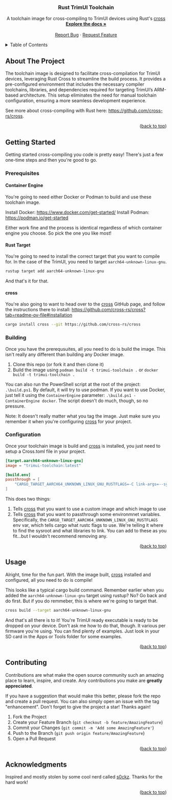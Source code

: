 <a id="readme-top"></a>

<!-- PROJECT LOGO -->
<br />
<div align="center">

  <h3 align="center">Rust TrimUI Toolchain</h3>

  <p align="center">
    A toolchain image for cross-compiling to TrimUI devices using Rust's <a href="https://github.com/cross-rs/cross">cross</a>
    <br />
    <a href="https://github.com/Peralysis/rust-trimui-toolchain"><strong>Explore the docs »</strong></a>
    <br />
    <br />
    <a href="https://github.com/Peralysis/rust-trimui-toolchain/issues/new">Report Bug</a>
    &middot;
    <a href="https://github.com/Peralysis/rust-trimui-toolchain/issues/new">Request Feature</a>
  </p>
</div>

<!-- TABLE OF CONTENTS -->
<details>
  <summary>Table of Contents</summary>
  <ol>
    <li>
      <a href="#about-the-project">About The Project</a>
      <ul>
        <li><a href="#built-with">Built With</a></li>
      </ul>
    </li>
    <li>
      <a href="#getting-started">Getting Started</a>
      <ul>
        <li><a href="#prerequisites">Prerequisites</a></li>
        <li><a href="#installation">Installation</a></li>
      </ul>
    </li>
    <li><a href="#usage">Usage</a></li>
    <li><a href="#contributing">Contributing</a></li>
    <li><a href="#acknowledgments">Acknowledgments</a></li>
  </ol>
</details>

<!-- ABOUT THE PROJECT -->
## About The Project

The toolchain image is designed to facilitate cross-compilation for TrimUI devices, leveraging Rust Cross to streamline the build process. It provides a pre-configured environment that includes the necessary compiler toolchains, libraries, and dependencies required for targeting TrimUI’s ARM-based architecture. This setup eliminates the need for manual toolchain configuration, ensuring a more seamless development experience. 

See more about cross-compiling with Rust here: https://github.com/cross-rs/cross.

<p align="right">(<a href="#readme-top">back to top</a>)</p>


<!-- GETTING STARTED -->
## Getting Started
Getting started cross-compiling you code is pretty easy! There's just a few one-time steps and then you're good to go.

### Prerequisites

#### Container Engine
You're going to need either Docker or Podman to build and use these toolchain image.

Install Docker: https://www.docker.com/get-started/
Install Podman: https://podman.io/get-started

Either work fine and the process is identical regardless of which container engine you choose. So pick the one you like most!

#### Rust Target
You're going to need to install the correct target that you want to compile for. In the case of the TrimUI, you need to target `aarch64-unknown-linux-gnu`.

```sh
rustup target add aarch64-unknown-linux-gnu
```

And that's it for that.

#### cross

You're also going to want to head over to the [cross](https://github.com/cross-rs/cross) GitHub page, and follow the instructions there to install: https://github.com/cross-rs/cross?tab=readme-ov-file#installation

```sh
cargo install cross --git https://github.com/cross-rs/cross
```

### Building
Once you have the prerequsuites, all you need to do is build the image. This isn't really any different than building any Docker image.

1. Clone this repo (or fork it and then clone it)
2. Build the image using `podman build -t trimui-toolchain .` or `docker build -t trimui-toolchain .`

You can also run the PowerShell script at the root of the project: `.\build.ps1`. By default, it will try to use podman. If you want to use Docker, just tell it using the `ContainerEngine` parameter: `.\build.ps1 -ContainerEngine docker`. The script doesn't do much, though, so no pressure.

Note: It doesn't really matter what you tag the image. Just make sure you remember it when you're configuring [cross](https://github.com/cross-rs/cross) for your project.

### Configuration

Once your toolchain image is build and [cross](https://github.com/cross-rs/cross) is installed, you just need to setup a Cross.toml file in your project.

```toml
[target.aarch64-unknown-linux-gnu]
image = "trimui-toolchain:latest"

[build.env]
passthrough = [
    "CARGO_TARGET_AARCH64_UNKNOWN_LINUX_GNU_RUSTFLAGS=-C link-args=--sysroot=/opt/aarch64-linux-gnu-7.5.0-linaro/sysroot -C link-args=-L/opt/aarch64-linux-gnu-7.5.0-linaro/sysroot/usr/lib -C link-args=-L/opt/SDL2-2.26.1 -C link-arg=-lSDL2"
]
```

This does two things:
1. Tells [cross](https://github.com/cross-rs/cross) that you want to use a custom image and which image to use
2. Tells [cross](https://github.com/cross-rs/cross) that you want to passthrough some environmnet variables. Specifically, the `CARGO_TARGET_AARCH64_UNKNOWN_LINUX_GNU_RUSTFLAGS` env var, which tells cargo what rustc flags to use. We're telling it where to find the sysroot and what libraries to link. You can add to these as you fit...but I wouldn't recommend removing any.

<p align="right">(<a href="#readme-top">back to top</a>)</p>

<!-- USAGE EXAMPLES -->
## Usage

Alright, time for the fun part. With the image built, [cross](https://github.com/cross-rs/cross) installed and configured, all you need to do is compile!

This looks like a typical cargo build command. Remember earlier when you added the `aarch64-unknown-linux-gnu` target using rustup? No? Go back and do first. But if you do remmeber, this is where we're going to target that.

```sh
cross build --target aarch64-unknown-linux-gnu
```

And that's all there is to it! You're TrimUI ready executable is ready to be dropped on your device. Don't ask me how to do that, though. It various per firmware you're using. You can find plenty of examples. Just look in your SD card in the Apps or Tools folder for some examples.

<p align="right">(<a href="#readme-top">back to top</a>)</p>

<!-- CONTRIBUTING -->
## Contributing

Contributions are what make the open source community such an amazing place to learn, inspire, and create. Any contributions you make are **greatly appreciated**.

If you have a suggestion that would make this better, please fork the repo and create a pull request. You can also simply open an issue with the tag "enhancement".
Don't forget to give the project a star! Thanks again!

1. Fork the Project
2. Create your Feature Branch (`git checkout -b feature/AmazingFeature`)
3. Commit your Changes (`git commit -m 'Add some AmazingFeature'`)
4. Push to the Branch (`git push origin feature/AmazingFeature`)
5. Open a Pull Request

<p align="right">(<a href="#readme-top">back to top</a>)</p>

<!-- ACKNOWLEDGMENTS -->
## Acknowledgments

Inspired and mostly stolen by some cool nerd called [s0ckz](https://github.com/s0ckz/trimui-smart-pro-toolchain). Thanks for the hard work!

<p align="right">(<a href="#readme-top">back to top</a>)</p>